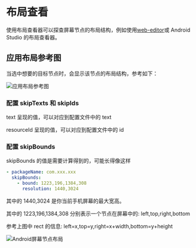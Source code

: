 # 布局查看

使用布局查看器可以探查屏幕节点的布局结构，例如使用[web-editor](https://github.com/alibaba/web-editor)或 Android Studio 的布局查看器。

## 应用布局参考图

当选中想要的目标节点时，会显示该节点的布局结构，参考如下：

![应用布局参考图](/layout-reference.png)

### 配置 skipTexts 和 skipIds

text 呈现的值，可以对应到配置文件中的 text

resourceId 呈现的值，可以对应到配置文件中的 id

### 配置 skipBounds

skipBounds 的值是需要计算得到的，可能长得像这样

```yaml
- packageName: com.xxx.xxx
  skipBounds:
    - bound: 1223,196,1384,308
      resolution: 1440,3024
```

其中的 1440,3024 是你当前手机屏幕的最大宽高。

其中的 1223,196,1384,308 分别表示一个节点在屏幕中的: left,top,right,bottom

参考上图中 rect 的信息: left=x,top=y,right=x+width,bottom=y+height

![Android屏幕节点布局](/android-rect.png)
